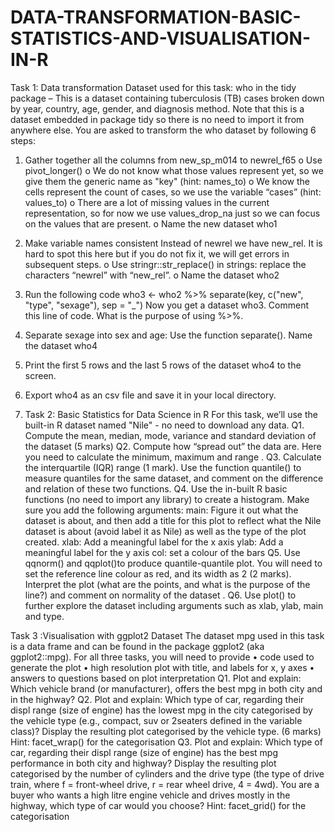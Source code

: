 # DATA-TRANSFORMATION-BASIC-STATISTICS-AND-VISUALISATION-IN-R
Task 1: Data transformation 
Dataset used for this task: who in the tidy package – This is a dataset containing
tuberculosis (TB) cases broken down by year, country, age, gender, and diagnosis
method. Note that this is a dataset embedded in package tidy so there is no need to
import it from anywhere else.
You are asked to transform the who dataset by following 6 steps:
1.  Gather together all the columns from new_sp_m014 to newrel_f65
o Use pivot_longer()
o We do not know what those values represent yet, so we give them the
generic name as "key" (hint: names_to)
o We know the cells represent the count of cases, so we use the variable
“cases” (hint: values_to)
o There are a lot of missing values in the current representation, so for now we
use values_drop_na just so we can focus on the values that are present.
o Name the new dataset who1
2.  Make variable names consistent
Instead of newrel we have new_rel. It is hard to spot this here but if you do not fix it,
we will get errors in subsequent steps.
o Use stringr::str_replace() in strings: replace the characters “newrel” with
“new_rel”.
o Name the dataset who2
3.  Run the following code
whο3 <- who2 %>% separate(key, c("new", "type", "sexage"), sep = "_")
Now you get a dataset who3. Comment this line of code. What is the purpose of
using %>%.
4.  Separate sexage into sex and age: Use the function separate(). Name the
dataset who4
5.  Print the first 5 rows and the last 5 rows of the dataset who4 to the
screen.
6.  Export who4 as an csv file and save it in your local directory.

7.  Task 2: Basic Statistics for Data Science in R
For this task, we’ll use the built-in R dataset named "Nile" - no need to download
any data.
Q1. Compute the mean, median, mode, variance and standard deviation of the dataset (5
marks)
Q2. Compute how “spread out” the data are. Here you need to calculate the minimum,
maximum and range .
Q3. Calculate the interquartile (IQR) range (1 mark). Use the function quantile() to
measure quantiles for the same dataset, and comment on the difference and relation of
these two functions. 
Q4. Use the in-built R basic functions (no need to import any library) to create a
histogram. Make sure you add the following arguments: 
main: Figure it out what the dataset is about, and then add a title for this plot to reflect
what the Nile dataset is about (avoid label it as Nile) as well as the type of the plot
created.
xlab: Add a meaningful label for the x axis
ylab: Add a meaningful label for the y axis
col: set a colour of the bars
Q5. Use qqnorm() and qqplot()to produce quantile-quantile plot.
You will need to set the reference line colour as red, and its width as 2 (2 marks).
Interpret the plot (what are the points, and what is the purpose of the line?) and comment
on normality of the dataset .
Q6. Use plot() to further explore the dataset including arguments such as xlab, ylab, main
and type.

Task 3 :Visualisation with ggplot2 
Dataset
The dataset mpg used in this task is a data frame and can be found in the package
ggplot2 (aka ggplot2::mpg).
For all three tasks, you will need to provide
• code used to generate the plot
• high resolution plot with title, and labels for x, y axes
• answers to questions based on plot interpretation
Q1. Plot and explain: Which vehicle brand (or manufacturer), offers the best mpg in both
city and in the highway? 
Q2. Plot and explain: Which type of car, regarding their displ range (size of engine) has
the lowest mpg in the city categorised by the vehicle type (e.g., compact, suv or 2seaters
defined in the variable class)? Display the resulting plot categorised by the vehicle type. (6
marks) Hint: facet_wrap() for the categorisation
Q3. Plot and explain: Which type of car, regarding their displ range (size of engine) has
the best mpg performance in both city and highway? Display the resulting plot categorised
by the number of cylinders and the drive type (the type of drive train, where f = front-wheel
drive, r = rear wheel drive, 4 = 4wd). You are a buyer who wants a high litre engine vehicle
and drives mostly in the highway, which type of car would you choose? 
Hint: facet_grid() for the categorisation
